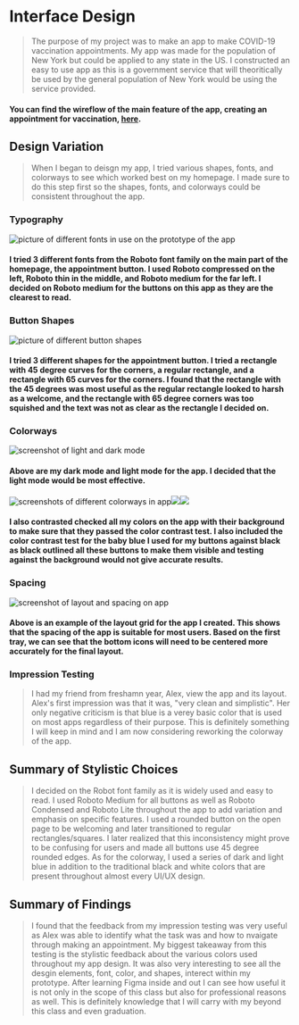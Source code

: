 # Interface Design 
> The purpose of my project was to make an app to make COVID-19 vaccination appointments. My app was made for the population of New York but could be applied to any state in the US. I constructed an easy to use app as this is a government service that will theoritically be used by the general population of New York would be using the service provided.
#### You can find the wireflow of the main feature of the app, creating an appointment for vaccination, [here](https://www.figma.com/file/lwrlhWmROOkxfMUdKJW40Z/Untitled?node-id=0%3A1).
## Design Variation
> When I began to deisgn my app, I tried various shapes, fonts, and colorways to see which worked best on my homepage. I made sure to do this step first so the shapes, fonts, and colorways could be consistent throughout the app.
### Typography
![picture of different fonts in use on the prototype of the app](fonts.png)
#### I tried 3 different fonts from the Roboto font family on the main part of the homepage, the appointment button. I used Roboto compressed on the left, Roboto thin in the middle, and Roboto medium for the far left. I decided on Roboto medium for the buttons on this app as they are the clearest to read.
### Button Shapes
![picture of different button shapes](shapes.png)
#### I tried 3 different shapes for the appointment button. I tried a rectangle with 45 degree curves for the corners, a regular rectangle, and a rectangle with 65 curves for the corners. I found that the rectangle with the 45 degrees was most useful as the regular rectangle looked to harsh as a welcome, and the rectangle with 65 degree corners was too squished and the text was not as clear as the rectangle I decided on.
### Colorways
![screenshot of light and dark mode](lightvsdark.png)
#### Above are my dark mode and light mode for the app. I decided that the light mode would be most effective.
![screenshots of different colorways in app](color1.png)![](color2.png)![](color3.png)
#### I also contrasted checked all my colors on the app with their background to make sure that they passed the color contrast test. I also included the color contrast test for the baby blue I used for my buttons against black as black outlined all these buttons to make them visible and testing against the background would not give accurate results.
### Spacing
![screenshot of layout and spacing on app](layout.png)
#### Above is an example of the layout grid for the app I created. This shows that the spacing of the app is suitable for most users. Based on the first tray, we can see that the bottom icons will need to be centered more accurately for the final layout.
### Impression Testing
> I had my friend from freshamn year, Alex, view the app and its layout. Alex's first impression was that it was, "very clean and simplistic". Her only negative criticism is that blue is a verey basic color that is used on most apps regardless of their purpose. This is definitely something I will keep in mind and I am now considering reworking the colorway of the app. 
## Summary of Stylistic Choices
> I decided on the Robot font family as it is widely used and easy to read. I used Roboto Medium for all buttons as well as Roboto Condensed and Roboto Lite throughout the app to add variation and emphasis on specific features. I used a rounded button on the open page to be welcoming and later transitioned to regular rectangles/squares. I later realized that this inconsistency might prove to be confusing for users and made all buttons use 45 degree rounded edges. As for the colorway, I used a series of dark and light blue in addition to the traditional black and white colors that are present throughout almost every UI/UX design.
## Summary of Findings
> I found that the feedback from my impression testing was very useful as Alex was able to identify what the task was and how to nvaigate through making an appointment. My biggest takeaway from this testing is the stylistic feedback about the various colors used throughout my app design. It was also very interesting to see all the desgin elements, font, color, and shapes, interect within my prototype. After learning Figma inside and out I can see how useful it is not only in the scope of this class but also for professional reasons as well. This is definitely knowledge that I will carry with my beyond this class and even graduation.

